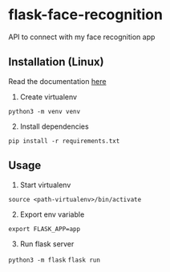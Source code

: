 # flask-face-recognition
API to connect with my face recognition app

## Installation (Linux)

Read the documentation [here](https://flask.palletsprojects.com/en/2.0.x/installation/)

1. Create virtualenv

```python3 -m venv venv```

2. Install dependencies

```pip install -r requirements.txt```


## Usage

1. Start virtualenv

```source <path-virtualenv>/bin/activate```

2. Export env variable

```export FLASK_APP=app```

3. Run flask server

```python3 -m flask```
```flask run```

